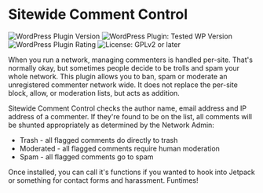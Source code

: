 # Sitewide Comment Control #

![WordPress Plugin Version](https://img.shields.io/wordpress/plugin/v/sitewide-comment-control)  ![WordPress Plugin: Tested WP Version](https://img.shields.io/wordpress/plugin/tested/sitewide-comment-control) ![WordPress Plugin Rating](https://img.shields.io/wordpress/plugin/stars/sitewide-comment-control) ![License: GPLv2 or later](https://img.shields.io/badge/license-GPLv2-blue)

When you run a network, managing commenters is handled per-site. That's normally okay, but sometimes people decide to be trolls and spam your whole network. This plugin allows you to ban, spam or moderate an unregistered commenter network wide. It does not replace the per-site block, allow, or moderation lists, but acts as addition.

Sitewide Comment Control checks the author name, email address and IP address of a commenter. If they're found to be on the list, all comments will be shunted appropriately as determined by the Network Admin:

* Trash - all flagged comments do directly to trash
* Moderated - all flagged comments require human moderation
* Spam - all flagged comments go to spam

Once installed, you can call it's functions if you wanted to hook into Jetpack or something for contact forms and harassment. Funtimes!
